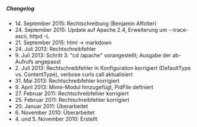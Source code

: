 ##### Changelog
* 14\. September 2015: Rechtschreibung (Benjamin Affolter)
* 24\. September 2015: Update auf Apache 2.4, Erweiterung um --trace-ascii, httpd -L
* 21\. September 2015: html -> markdown
* 24\. Juli 2013: Rechtschreibfehler
* 9\. Juli 2013: Schritt 3: "cd /apache" vorangestellt; Ausgabe der ab-Aufrufs angepasst
* 2\. Juli 2013: Rechtschreibfehler in Konfiguration korrigiert (DefaultType vs. ContentType), verbose curls call aktualisiert
* 31\. Mai 2013: Rechtschreibfehler korrigiert
* 9\. April 2013: Mime-Modul hinzugefügt, PidFile definiert
* 27\. Februar 2011: Rechtschreibfehler korrigiert
* 25\. Februar 2011: Rechtschreibfehler korrigiert
* 20\. Januar 2011: Überarbeitet
* 6\. November 2010: Überarbeitet
* 4\. und 5. November 2010: Erstellt
